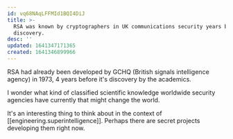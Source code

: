 ```yaml
---
id: vq68NAqLFFMId1BQI4DiJ
title: >-
  RSA was known by cryptographers in UK communications security years before
  discovery.
desc: ''
updated: 1641347171365
created: 1641346899966
---
```



RSA had already been developed by GCHQ (British signals intelligence agency) in 1973, 4 years before it's discovery by the academics.


I wonder what kind of classified scientific knowledge worldwide security agencies have currently that might change the world.


It's an interesting thing to think about in the context of [[engineering.superintelligence]]. Perhaps there are secret projects developing them right now.
